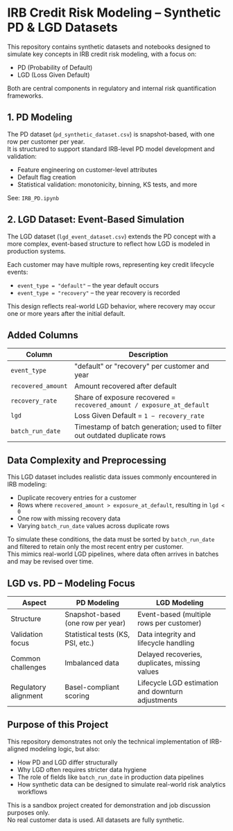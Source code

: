 # IRB Credit Risk Modeling – Synthetic PD & LGD Datasets

This repository contains synthetic datasets and notebooks designed to simulate key concepts in IRB credit risk modeling, with a focus on:

- PD (Probability of Default)
- LGD (Loss Given Default)

Both are central components in regulatory and internal risk quantification frameworks.

## 1. PD Modeling

The PD dataset (`pd_synthetic_dataset.csv`) is snapshot-based, with one row per customer per year.  
It is structured to support standard IRB-level PD model development and validation:

- Feature engineering on customer-level attributes  
- Default flag creation  
- Statistical validation: monotonicity, binning, KS tests, and more  

See: `IRB_PD.ipynb`

## 2. LGD Dataset: Event-Based Simulation

The LGD dataset (`lgd_event_dataset.csv`) extends the PD concept with a more complex, event-based structure to reflect how LGD is modeled in production systems.

Each customer may have multiple rows, representing key credit lifecycle events:

- `event_type = "default"` – the year default occurs  
- `event_type = "recovery"` – the year recovery is recorded  

This design reflects real-world LGD behavior, where recovery may occur one or more years after the initial default.

## Added Columns

| Column             | Description                                                                 |
|--------------------|-----------------------------------------------------------------------------|
| `event_type`        | "default" or "recovery" per customer and year                              |
| `recovered_amount`  | Amount recovered after default                                              |
| `recovery_rate`     | Share of exposure recovered = `recovered_amount / exposure_at_default`     |
| `lgd`               | Loss Given Default = `1 − recovery_rate`                                   |
| `batch_run_date`    | Timestamp of batch generation; used to filter out outdated duplicate rows  |

## Data Complexity and Preprocessing

This LGD dataset includes realistic data issues commonly encountered in IRB modeling:

- Duplicate recovery entries for a customer  
- Rows where `recovered_amount > exposure_at_default`, resulting in `lgd < 0`  
- One row with missing recovery data  
- Varying `batch_run_date` values across duplicate rows  

To simulate these conditions, the data must be sorted by `batch_run_date` and filtered to retain only the most recent entry per customer.  
This mimics real-world LGD pipelines, where data often arrives in batches and may be revised over time.

## LGD vs. PD – Modeling Focus

| Aspect               | PD Modeling                             | LGD Modeling                                         |
|----------------------|------------------------------------------|------------------------------------------------------|
| Structure            | Snapshot-based (one row per year)        | Event-based (multiple rows per customer)             |
| Validation focus     | Statistical tests (KS, PSI, etc.)        | Data integrity and lifecycle handling                |
| Common challenges    | Imbalanced data                          | Delayed recoveries, duplicates, missing values       |
| Regulatory alignment | Basel-compliant scoring                  | Lifecycle LGD estimation and downturn adjustments    |

## Purpose of this Project

This repository demonstrates not only the technical implementation of IRB-aligned modeling logic, but also:

- How PD and LGD differ structurally  
- Why LGD often requires stricter data hygiene  
- The role of fields like `batch_run_date` in production data pipelines  
- How synthetic data can be designed to simulate real-world risk analytics workflows  

This is a sandbox project created for demonstration and job discussion purposes only.  
No real customer data is used. All datasets are fully synthetic.
